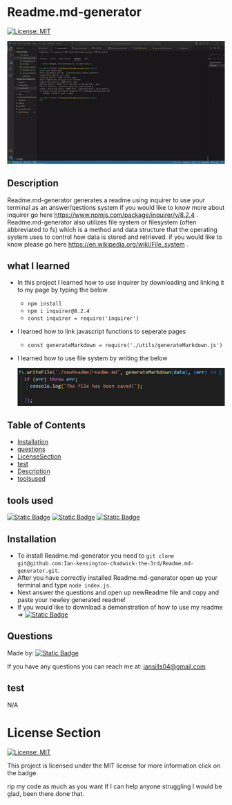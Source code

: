 # Readme.md-generator

[![License: MIT](https://img.shields.io/badge/License-MIT-yellow.svg)](https://opensource.org/licenses/MIT) 


![readme.md-generator](./images/readme%20generator%20gif.gif)


## Description


Readme.md-generator generates a readme using inquirer to use your terminal as an answer/qestions system if you would like to know more about inquirer 
go here https://www.npmjs.com/package/inquirer/v/8.2.4 . 
Readme.md-generator also utilizes file system or filesystem (often abbreviated to fs) which is a method and data structure that the operating system uses to control how data is stored and retrieved. if you would like to know please go here https://en.wikipedia.org/wiki/File_system .


## what I learned

 * In this project I learned how to use inquirer by downloading and linking it to my page by typing the below
    * `npm install`
    * `npm i inquirer@8.2.4`
    * `const inquirer = require('inquirer')` 
 * I learned how to link javascript functions to seperate pages 
    * `const generateMarkdown = require('./utils/generateMarkdown.js')`
 * I learned how to use file system by writing the below
     
     ![filessystemexample](./images/file%20system.PNG)

## Table of Contents

* [Installation](#installation)
* [questions](#questions)
* [LicenseSection](#license-section)
* [test](#test)
* [Description](#description)
* [toolsused](#tools-used)

## tools used
[![Static Badge](https://img.shields.io/badge/node.js-red)](https://nodejs.org/en/download) 
[![Static Badge](https://img.shields.io/badge/inquirer-orange)](https://www.npmjs.com/package/inquirer/v/8.2.4) 
[![Static Badge](https://img.shields.io/badge/javascript-yellow)](https://developer.mozilla.org/en-US/docs/Web/JavaScript) 



## Installation

* To install Readme.md-generator you need to `git clone git@github.com:Ian-kensington-chadwick-the-3rd/Readme.md-generator.git`.
* After you have correctly installed Readme.md-generator open up your terminal and type `node index.js`.
* Next answer the questions and open up newReadme file and copy and paste your newley generated readme!
* If you would like to download a demonstration of how to use my readme => [![Static Badge](https://img.shields.io/badge/Readme.md_generator-demo-yellow)](https://drive.google.com/file/d/1h5scobiFglktoy-VVnJNF59fRLfV79vP/view)
## Questions


Made by:    [![Static Badge](https://img.shields.io/badge/Ian_kensington_chadwick_the_3rd-2023_portfolio-blue)](https://github.com/Ian-kensington-chadwick-the-3rd)

If you have any questions you can reach me at: iansills04@gmail.com


## test

N/A

# License Section

[![License: MIT](https://img.shields.io/badge/License-MIT-yellow.svg)](https://opensource.org/licenses/MIT) 

This project is licensed under the MIT license for more information click on the badge.

rip my code as much as you want If I can help anyone struggling I would be glad, been there done that.
